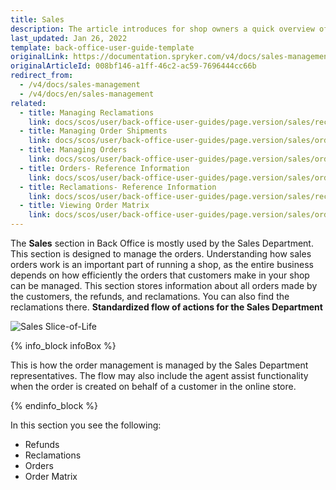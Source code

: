```yaml
---
title: Sales
description: The article introduces for shop owners a quick overview of the Sales section, such as Refunds, Orders, Order Matrix, and Reclamations in the Back Office.
last_updated: Jan 26, 2022
template: back-office-user-guide-template
originalLink: https://documentation.spryker.com/v4/docs/sales-management
originalArticleId: 008bf146-a1ff-46c2-ac59-7696444cc66b
redirect_from:
  - /v4/docs/sales-management
  - /v4/docs/en/sales-management
related:
  - title: Managing Reclamations
    link: docs/scos/user/back-office-user-guides/page.version/sales/reclamations/managing-reclamations.html
  - title: Managing Order Shipments
    link: docs/scos/user/back-office-user-guides/page.version/sales/orders/managing-order-shipments.html
  - title: Managing Orders
    link: docs/scos/user/back-office-user-guides/page.version/sales/orders/managing-orders.html
  - title: Orders- Reference Information
    link: docs/scos/user/back-office-user-guides/page.version/sales/orders/references/orders-reference-information.html
  - title: Reclamations- Reference Information
    link: docs/scos/user/back-office-user-guides/page.version/sales/reclamations/references/reclamations-reference-information.html
  - title: Viewing Order Matrix
    link: docs/scos/user/back-office-user-guides/page.version/sales/order-matrix/viewing-the-order-matrix.html
---
```


The **Sales** section in Back Office is mostly used by the Sales Department.
This section is designed to manage the orders. Understanding how sales orders work is an important part of running a shop, as the entire business depends on how efficiently the orders that customers make in your shop can be managed. This section stores information about all orders made by the customers, the refunds, and reclamations. You can also find the reclamations there.
**Standardized flow of actions for the Sales Department**

![Sales Slice-of-Life](https://spryker.s3.eu-central-1.amazonaws.com/docs/User+Guides/Back+Office+User+Guides/Sales/Sales/Sales+Slice-of-Life.png)

{% info_block infoBox %}

This is how the order management is managed by the Sales Department representatives. The flow may also include the agent assist functionality when the order is created on behalf of a customer in the online store.

{% endinfo_block %}

In this section you see the following:
* Refunds
* Reclamations
* Orders
* Order Matrix
